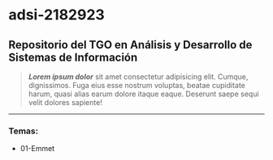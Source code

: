 # adsi-2182923

## Repositorio del TGO en Análisis y Desarrollo de Sistemas de Información

> ***Lorem ipsum dolor*** sit amet consectetur adipisicing elit. Cumque, dignissimos. Fuga eius esse nostrum voluptas, beatae cupiditate harum, quasi alias earum dolore itaque eaque. Deserunt saepe sequi velit dolores sapiente!

---

### Temas:

- 01-Emmet